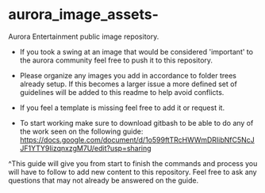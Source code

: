 # aurora_image_assets-
Aurora Entertainment public image repository. 

- If you took a swing at an image that would be considered 'important' to the aurora community feel free to push it to this repository. 

- Please organize any images you add in accordance to folder trees already setup. If this becomes a larger issue a more defined set of guidelines will be added to this readme to help avoid conflicts. 

- If you feel a template is missing feel free to add it or request it. 

- To start working make sure to download gitbash to be able to do any of the work seen on the following guide: 
https://docs.google.com/document/d/1o599ftTRcHWWmDRIibNfC5NcJJF1YTY9IizqnxzgM7U/edit?usp=sharing

^This guide will give you from start to finish the commands and process you will have to follow to add new content to this repository. Feel free to ask any questions that may not already be answered on the guide. 